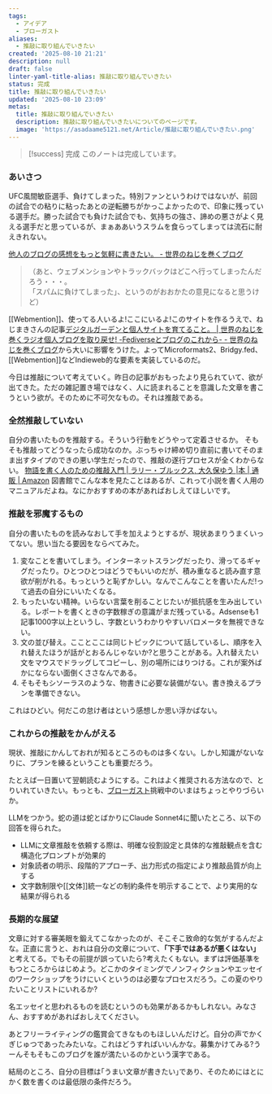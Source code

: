 ```yaml
---
tags:
  - アイデア
  - ブローガスト
aliases:
  - 推敲に取り組んでいきたい
created: '2025-08-10 21:21'
description: null
draft: false
linter-yaml-title-alias: 推敲に取り組んでいきたい
status: 完成
title: 推敲に取り組んでいきたい
updated: '2025-08-10 23:09'
metas:
  title: 推敲に取り組んでいきたい
  description: 推敲に取り組んでいきたいについてのページです。
  image: 'https://asadaame5121.net/Article/推敲に取り組んでいきたい.png'
---
```

> [!success] 完成
> このノートは完成しています。

### あいさつ
UFC風間敏臣選手、負けてしまった。特別ファンというわけではないが、前回の試合での粘りに粘ったあとの逆転勝ちがかっこよかったので、印象に残っている選手だ。勝った試合でも負けた試合でも、気持ちの強さ、諦めの悪さがよく見える選手だと思っているが、まぁああいうスラムを食らってしまっては流石に耐えきれない。

[他人のブログの感想をもっと気軽に書きたい。 - 世界のねじを巻くブログ](https://www.nejimakiblog.com/entry/blog-mention-comments-kansou-blogosphere)
  
> （あと、ウェブメンションやトラックバックはどこへ行ってしまったんだろう・・・。  
「スパムに負けてしまった」、というのがおおかたの意見になると思うけど）

[[Webmention]]、使ってる人いるよ!ここにいるよ!このサイトを作るうえで、ねじまきさんの記事[デジタルガーデンと個人サイトを育てること。 \| 世界のねじを巻くラジオ](https://nejimaki-radio.com/digital-garden-blog-indie-website-personal-internet/)[個人ブログを取り戻せ! -Fediverseとブログのこれから- - 世界のねじを巻くブログ](https://www.nejimakiblog.com/entry/blog-fediverse-activitypub-wordpress-personal)から大いに影響をうけた。よってMicroformats2、Bridgy.fed、[[Webmention]]などIndieweb的な要素を実装しているのだ。

今日は推敲について考えていく。昨日の記事がおもったより見られていて、欲が出てきた。ただの雑記置き場ではなく、人に読まれることを意識した文章を書こうという欲が。そのために不可欠なもの。それは推敲である。

### 全然推敲していない

自分の書いたものを推敲する。そういう行動をどうやって定着させるか。
そもそも推敲ってどうなったら成功なのか。ぶっちゃけ締め切り直前に書いてそのまま出すタイプのできの悪い学生だったので、推敲の遂行プロセスが全くわからない。
[物語を書く人のための推敲入門 \| ラリー・ブルックス, 大久保ゆう \|本 \| 通販 \| Amazon](https://amzn.to/3JenZe5)
図書館でこんな本を見たことはあるが、これって小説を書く人用のマニュアルだよね。なにかおすすめの本があればおしえてほしいです。

### 推敲を邪魔するもの
自分の書いたものを読みなおして手を加えようとするが、現状あまりうまくいってない。思い当たる要因をならべてみた。

1. 変なことを書いてしまう。インターネットスラングだったり、滑ってるギャグだったり。ひとつひとつはどうでもいいのだが、積み重なると読み直す意欲が削がれる。もっというと恥ずかしい。なんでこんなことを書いたんだ!って過去の自分にいいたくなる。
2. もったいない精神。いらない言葉を削ることじたいが抵抗感を生み出している。レポートを書くときの字数稼ぎの意識がまだ残っている。Adsenseも1記事1000字以上というし、字数というわかりやすいバロメータを無視できない。
3. 文の並び替え。こことここは同じトピックについて話しているし、順序を入れ替えたほうが話がとおるんじゃないか?と思うことがある。入れ替えたい文をマウスでドラッグしてコピーし、別の場所にはりつける。これが案外ばかにならない面倒くささなんである。
4. そもそもシソーラスのような、物書きに必要な装備がない。書き換えるプランを準備できない。

これはひどい。何だこの怠け者はという感想しか思い浮かばない。
 
### これからの推敲をかんがえる
現状、推敲にかんしておれが知るところのものは多くない。しかし知識がないなりに、プランを練るということも重要だろう。

たとえば一日置いて翌朝読むようにする。これはよく推奨される方法なので、とりいれていきたい。もっとも、[ブローガスト](https://www.nejimakiblog.com/entry/blaugust-2025-blog-event)挑戦中のいまはちょっとやりづらいか。

LLMをつかう。蛇の道は蛇とばかりにClaude Sonnet4に聞いたところ、以下の回答を得られた。

- LLMに文章推敲を依頼する際は、明確な役割設定と具体的な推敲観点を含む構造化プロンプトが効果的
- 対象読者の明示、段階的アプローチ、出力形式の指定により推敲品質が向上する
- 文字数制限や[[文体]]統一などの制約条件を明示することで、より実用的な結果が得られる

### 長期的な展望
文章に対する審美眼を鍛えてこなかったのが、そこそこ致命的な気がするんだよな。正直に言うと、おれは自分の文章について、**｢下手ではあるが悪くはない｣** と考えてる。でもその前提が誤っていたら?考えたくもない。まずは評価基準をもつところからはじめよう。どこかのタイミングでノンフィクションやエッセイのワークショップをうけにいくというのは必要なプロセスだろう。この夏のやりたいことリストにいれるか?

名エッセイと思われるものを読むというのも効果があるかもしれない。みなさん、おすすめがあればおしえてください。

あとフリーライティングの鑑賞会てきなものもほしいんだけど。自分の声でかくぎじゅつであったみたいな。これはどうすればいいんかな。募集かけてみる?うーんそもそもこのブログを誰が満たいるのかという漢字である。

結局のところ、自分の目標は｢うまい文章が書きたい｣であり、そのためにはとにかく数を書くのは最低限の条件だろう。
